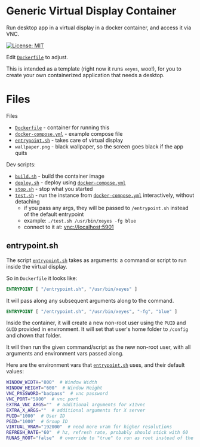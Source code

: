 # Generic Virtual Display Container

Run desktop app in a virtual display in a docker container, and access it via VNC.

[![License: MIT](https://img.shields.io/badge/License-MIT-yellow.svg)](LICENSE)

Edit [`Dockerfile`](Dockerfile) to adjust.

This is intended as a template (right now it runs `xeyes`, woo!), 
for you to create your own containerized application that needs a desktop.

# Files

Files
* [`Dockerfile`](Dockerfile) - container for running this
* [`docker-compose.yml`](docker-compose.yml) - example compose file
* [`entrypoint.sh`](entrypoint.sh) - takes care of virtual display
* `wallpaper.png` - black wallpaper, so the screen goes black if the app quits

Dev scripts:
* [`build.sh`](build.sh) - build the container image
* [`deploy.sh`](deploy.sh) - deploy using [`docker-compose.yml`](docker-compose.yml)
* [`stop.sh`](stop.sh) - stop what you started
* [`test.sh`](test.sh) - run the instance from [`docker-compose.yml`](docker-compose.yml) interactively, without detaching
  * if you pass any args, they will be passed to `/entrypoint.sh` instead of the default entrypoint
  * example: `./test.sh /usr/bin/xeyes -fg blue`
  * connect to it at: [vnc://localhost:5901](vnc://localhost:5901)

## entrypoint.sh

The script [`entrypoint.sh`](entrypoint.sh) takes as arguments: a command or script to run inside the virtual display.

So in `Dockerfile` it looks like:
```dockerfile
ENTRYPOINT [ "/entrypoint.sh", "/usr/bin/xeyes" ]
```

It will pass along any subsequent arguments along to the command.
```dockerfile
ENTRYPOINT [ "/entrypoint.sh", "/usr/bin/xeyes", "-fg", "blue" ]
```

Inside the container, it will create a new non-root user using the `PUID` and `GUID` provided in environment.
It will set that user's home folder to `/config` and chown that folder.

It will then run the given command/script as the new non-root user, with all arguments and environment vars passed along.

Here are the environment vars that [`entrypoint.sh`](entrypoint.sh) uses, and their default values:
```bash
WINDOW_WIDTH="800"  # Window Width
WINDOW_HEIGHT="600"  # Window Height
VNC_PASSWORD="badpass"  # vnc password
VNC_PORT="5900"  # vnc port
EXTRA_VNC_ARGS=""  # additional arguments for x11vnc
EXTRA_X_ARGS=""  # additional arguments for X server
PUID="1000"  # User ID
PGID="1000"  # Group ID
VIRTUAL_VRAM="192000"  # need more vram for higher resolutions
REFRESH_RATE="60"  # hz, refresh rate, probably should stick with 60
RUNAS_ROOT="false"  # override to "true" to run as root instead of the non-root user
```